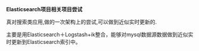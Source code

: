 **Elasticsearch项目相关项目尝试**

真对搜索类应用,做的一次架构上的尝试,可以做到近似实时更新的.

主要是用Elasticsearch＋Logstash+ik整合，能够对mysql数据源数据做到近似实时更新到Elasticsearch索引中。